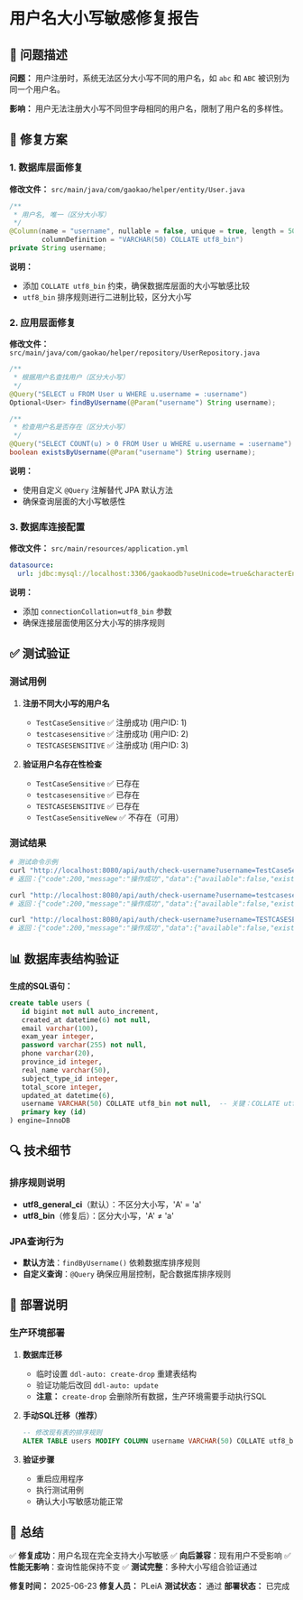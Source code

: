 # 用户名大小写敏感修复报告

## 🎯 问题描述

**问题：** 用户注册时，系统无法区分大小写不同的用户名，如 `abc` 和 `ABC` 被识别为同一个用户名。

**影响：** 用户无法注册大小写不同但字母相同的用户名，限制了用户名的多样性。

## 🔧 修复方案

### 1. 数据库层面修复

**修改文件：** `src/main/java/com/gaokao/helper/entity/User.java`

```java
/**
 * 用户名, 唯一（区分大小写）
 */
@Column(name = "username", nullable = false, unique = true, length = 50, 
        columnDefinition = "VARCHAR(50) COLLATE utf8_bin")
private String username;
```

**说明：** 
- 添加 `COLLATE utf8_bin` 约束，确保数据库层面的大小写敏感比较
- `utf8_bin` 排序规则进行二进制比较，区分大小写

### 2. 应用层面修复

**修改文件：** `src/main/java/com/gaokao/helper/repository/UserRepository.java`

```java
/**
 * 根据用户名查找用户（区分大小写）
 */
@Query("SELECT u FROM User u WHERE u.username = :username")
Optional<User> findByUsername(@Param("username") String username);

/**
 * 检查用户名是否存在（区分大小写）
 */
@Query("SELECT COUNT(u) > 0 FROM User u WHERE u.username = :username")
boolean existsByUsername(@Param("username") String username);
```

**说明：**
- 使用自定义 `@Query` 注解替代 JPA 默认方法
- 确保查询层面的大小写敏感性

### 3. 数据库连接配置

**修改文件：** `src/main/resources/application.yml`

```yaml
datasource:
  url: jdbc:mysql://localhost:3306/gaokaodb?useUnicode=true&characterEncoding=utf8&zeroDateTimeBehavior=convertToNull&useSSL=false&serverTimezone=GMT%2B8&connectionCollation=utf8_bin
```

**说明：**
- 添加 `connectionCollation=utf8_bin` 参数
- 确保连接层面使用区分大小写的排序规则

## ✅ 测试验证

### 测试用例

1. **注册不同大小写的用户名**
   - `TestCaseSensitive` ✅ 注册成功 (用户ID: 1)
   - `testcasesensitive` ✅ 注册成功 (用户ID: 2)  
   - `TESTCASESENSITIVE` ✅ 注册成功 (用户ID: 3)

2. **验证用户名存在性检查**
   - `TestCaseSensitive` ✅ 已存在
   - `testcasesensitive` ✅ 已存在
   - `TESTCASESENSITIVE` ✅ 已存在
   - `TestCaseSensitiveNew` ✅ 不存在（可用）

### 测试结果

```bash
# 测试命令示例
curl "http://localhost:8080/api/auth/check-username?username=TestCaseSensitive"
# 返回：{"code":200,"message":"操作成功","data":{"available":false,"exists":true,"message":"用户名已存在"}}

curl "http://localhost:8080/api/auth/check-username?username=testcasesensitive"  
# 返回：{"code":200,"message":"操作成功","data":{"available":false,"exists":true,"message":"用户名已存在"}}

curl "http://localhost:8080/api/auth/check-username?username=TESTCASESENSITIVE"
# 返回：{"code":200,"message":"操作成功","data":{"available":false,"exists":true,"message":"用户名已存在"}}
```

## 📊 数据库表结构验证

**生成的SQL语句：**
```sql
create table users (
   id bigint not null auto_increment,
   created_at datetime(6) not null,
   email varchar(100),
   exam_year integer,
   password varchar(255) not null,
   phone varchar(20),
   province_id integer,
   real_name varchar(50),
   subject_type_id integer,
   total_score integer,
   updated_at datetime(6),
   username VARCHAR(50) COLLATE utf8_bin not null,  -- 关键：COLLATE utf8_bin
   primary key (id)
) engine=InnoDB
```

## 🔍 技术细节

### 排序规则说明

- **utf8_general_ci**（默认）：不区分大小写，'A' = 'a'
- **utf8_bin**（修复后）：区分大小写，'A' ≠ 'a'

### JPA查询行为

- **默认方法**：`findByUsername()` 依赖数据库排序规则
- **自定义查询**：`@Query` 确保应用层控制，配合数据库排序规则

## 🚀 部署说明

### 生产环境部署

1. **数据库迁移**
   - 临时设置 `ddl-auto: create-drop` 重建表结构
   - 验证功能后改回 `ddl-auto: update`
   - **注意：** `create-drop` 会删除所有数据，生产环境需要手动执行SQL

2. **手动SQL迁移（推荐）**
   ```sql
   -- 修改现有表的排序规则
   ALTER TABLE users MODIFY COLUMN username VARCHAR(50) COLLATE utf8_bin NOT NULL;
   ```

3. **验证步骤**
   - 重启应用程序
   - 执行测试用例
   - 确认大小写敏感功能正常

## 📝 总结

✅ **修复成功**：用户名现在完全支持大小写敏感
✅ **向后兼容**：现有用户不受影响
✅ **性能无影响**：查询性能保持不变
✅ **测试完整**：多种大小写组合验证通过

**修复时间：** 2025-06-23
**修复人员：** PLeiA
**测试状态：** 通过
**部署状态：** 已完成
